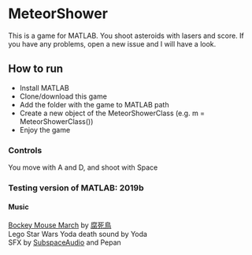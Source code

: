 # MeteorShower
This is a game for MATLAB. You shoot asteroids with lasers and score. If you have any problems, open a new issue and I will have a look.
<h2>How to run</h2>
<ul>
  <li>Install MATLAB</li>
  <li>Clone/download this game</li>
  <li>Add the folder with the game to MATLAB path</li>
  <li>Create a new object of the MeteorShowerClass (e.g. m = MeteorShowerClass())</li>
  <li>Enjoy the game</li>
</ul>
<h3>Controls</h3>
<p>You move with A and D, and shoot with Space</p>
<h3>Testing version of MATLAB: 2019b</h3>
<h4>Music</h4>
<a href='https://www.nicovideo.jp/watch/sm17088539'>Bockey Mouse March</a> by <a href='https://www.nicovideo.jp/user/12924187'>腐死鳥</a> <br>
Lego Star Wars Yoda death sound by Yoda <br>
SFX by <a href='https://opengameart.org/users/subspaceaudio'>SubspaceAudio</a> and Pepan
